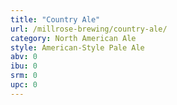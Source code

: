 ```yaml
---
title: "Country Ale"
url: /millrose-brewing/country-ale/
category: North American Ale
style: American-Style Pale Ale
abv: 0
ibu: 0
srm: 0
upc: 0
---
```


